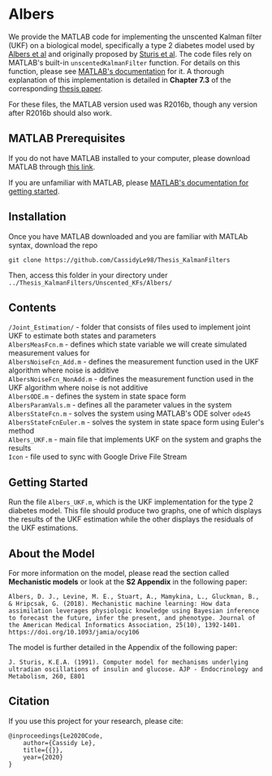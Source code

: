 # Albers
We provide the MATLAB code for implementing the unscented Kalman filter (UKF) on a biological model, specifically a type 2 diabetes model used by [Albers et al](https://www.researchgate.net/publication/328266432_Mechanistic_machine_learning_How_data_assimilation_leverages_physiologic_knowledge_using_Bayesian_inference_to_forecast_the_future_infer_the_present_and_phenotype) and originally proposed by [Sturis et al](https://www.deepdyve.com/lp/the-american-physiological-society/computer-model-for-mechanisms-underlying-ultradian-oscillations-of-mtFTaWd2v1). The code files rely on MATLAB's built-in `unscentedKalmanFilter` function. For details on this function, please see [MATLAB's documentation](https://www.mathworks.com/help/control/ref/unscentedkalmanfilter.html) for it. A thorough explanation of this implementation is detailed in **Chapter 7.3** of the corresponding [thesis paper](https://sites.google.com/g.hmc.edu/cle/thesis).

For these files, the MATLAB version used was R2016b, though any version after R2016b should also work.

## MATLAB Prerequisites
If you do not have MATLAB installed to your computer, please download MATLAB through [this link](https://www.mathworks.com/downloads/).

If you are unfamiliar with MATLAB, please [MATLAB's documentation for getting started](https://www.mathworks.com/help/matlab/getting-started-with-matlab.html).

## Installation
Once you have MATLAB downloaded and you are familiar with MATLAb syntax, download the repo
  ```
  git clone https://github.com/CassidyLe98/Thesis_KalmanFilters
  ```
Then, access this folder in your directory under `../Thesis_KalmanFilters/Unscented_KFs/Albers/`

## Contents
`/Joint_Estimation/` - folder that consists of files used to implement joint UKF to estimate both states and parameters  
`AlbersMeasFcn.m` - defines which state variable we will create simulated measurement values for  
`AlbersNoiseFcn_Add.m` - defines the measurement function used in the UKF algorithm where noise is additive  
`AlbersNoiseFcn_NonAdd.m` - defines the measurement function used in the UKF algorithm where noise is not additive  
`AlbersODE.m` - defines the system in state space form  
`AlbersParamVals.m` - defines all the parameter values in the system  
`AlbersStateFcn.m` - solves the system using MATLAB's ODE solver `ode45`  
`AlbersStateFcnEuler.m` - solves the system in state space form using Euler's method  
`Albers_UKF.m` - main file that implements UKF on the system and graphs the results  
`Icon` - file used to sync with Google Drive File Stream

## Getting Started
Run the file `Albers_UKF.m`, which is the UKF implementation for the type 2 diabetes model. This file should produce two graphs, one of which displays the results of the UKF estimation while the other displays the residuals of the UKF estimations.

## About the Model
For more information on the model, please read the section called **Mechanistic models** or look at the **S2 Appendix** in the following paper:
```
Albers, D. J., Levine, M. E., Stuart, A., Mamykina, L., Gluckman, B., & Hripcsak, G. (2018). Mechanistic machine learning: How data assimilation leverages physiologic knowledge using Bayesian inference to forecast the future, infer the present, and phenotype. Journal of the American Medical Informatics Association, 25(10), 1392-1401. https://doi.org/10.1093/jamia/ocy106
```
The model is further detailed in the Appendix of the following paper:
```
J. Sturis, K.E.A. (1991). Computer model for mechanisms underlying ultradian oscillations of insulin and glucose. AJP - Endocrinology and Metabolism, 260, E801
```

## Citation
If you use this project for your research, please cite:
```
@inproceedings{Le2020Code,
    author={Cassidy Le},
    title={{}},
    year={2020}
}
```

